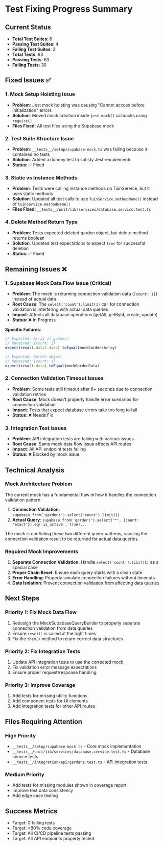 # Test Fixing Progress Summary

## Current Status
- **Total Test Suites**: 6
- **Passing Test Suites**: 4 
- **Failing Test Suites**: 2
- **Total Tests**: 93
- **Passing Tests**: 63
- **Failing Tests**: 30

## Fixed Issues ✅

### 1. Mock Setup Hoisting Issue
- **Problem**: Jest mock hoisting was causing "Cannot access before initialization" errors
- **Solution**: Moved mock creation inside `jest.mock()` callbacks using `require()`
- **Files Fixed**: All test files using the Supabase mock

### 2. Test Suite Structure Issue
- **Problem**: `__tests__/setup/supabase-mock.ts` was failing because it contained no tests
- **Solution**: Added a dummy test to satisfy Jest requirements
- **Status**: ✅ Fixed

### 3. Static vs Instance Methods
- **Problem**: Tests were calling instance methods on TuinService, but it uses static methods
- **Solution**: Updated all test calls to use `TuinService.methodName()` instead of `tuinService.methodName()`
- **Files Fixed**: `__tests__/unit/lib/services/database.service.test.ts`

### 4. Delete Method Return Type
- **Problem**: Tests expected deleted garden object, but delete method returns boolean
- **Solution**: Updated test expectations to expect `true` for successful deletion
- **Status**: ✅ Fixed

## Remaining Issues ❌

### 1. Supabase Mock Data Flow Issue (Critical)
- **Problem**: The mock is returning connection validation data (`{count: 1}`) instead of actual data
- **Root Cause**: The `select('count').limit(1)` call for connection validation is interfering with actual data queries
- **Impact**: Affects all database operations (getAll, getById, create, update)
- **Status**: ❌ In Progress

**Specific Failures**:
```javascript
// Expected: Array of gardens
// Received: {count: 1}
expect(result.data?.data).toEqual(mockGardensArray)

// Expected: Garden object  
// Received: {count: 1}
expect(result.data).toEqual(mockGardenData)
```

### 2. Connection Validation Timeout Issues
- **Problem**: Some tests still timeout after 6+ seconds due to connection validation retries
- **Root Cause**: Mock doesn't properly handle error scenarios for connection validation
- **Impact**: Tests that expect database errors take too long to fail
- **Status**: ❌ Needs Fix

### 3. Integration Test Issues
- **Problem**: API integration tests are failing with various issues
- **Root Cause**: Same mock data flow issue affects API routes
- **Impact**: All API endpoint tests failing
- **Status**: ❌ Blocked by mock issue

## Technical Analysis

### Mock Architecture Problem
The current mock has a fundamental flaw in how it handles the connection validation pattern:

1. **Connection Validation**: `supabase.from('gardens').select('count').limit(1)`
2. **Actual Query**: `supabase.from('gardens').select('*', {count: 'exact'}).eq('is_active', true)...`

The mock is conflating these two different query patterns, causing the connection validation result to be returned for actual data queries.

### Required Mock Improvements
1. **Separate Connection Validation**: Handle `select('count').limit(1)` as a special case
2. **Proper Chain Reset**: Ensure each query starts with a clean state
3. **Error Handling**: Properly simulate connection failures without timeouts
4. **Data Isolation**: Prevent connection validation from affecting data queries

## Next Steps

### Priority 1: Fix Mock Data Flow
1. Redesign the MockSupabaseQueryBuilder to properly separate connection validation from data queries
2. Ensure `reset()` is called at the right times
3. Fix the `then()` method to return correct data structures

### Priority 2: Fix Integration Tests
1. Update API integration tests to use the corrected mock
2. Fix validation error message expectations
3. Ensure proper request/response handling

### Priority 3: Improve Coverage
1. Add tests for missing utility functions
2. Add component tests for UI elements
3. Add integration tests for other API routes

## Files Requiring Attention

### High Priority
- `__tests__/setup/supabase-mock.ts` - Core mock implementation
- `__tests__/unit/lib/services/database.service.test.ts` - Database service tests
- `__tests__/integration/api/gardens.test.ts` - API integration tests

### Medium Priority
- Add tests for missing modules shown in coverage report
- Improve test data consistency
- Add edge case testing

## Success Metrics
- Target: 0 failing tests
- Target: >80% code coverage
- Target: All CI/CD pipeline tests passing
- Target: All API endpoints properly tested